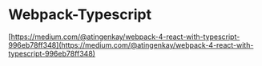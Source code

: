 # Webpack-Typescript
[https://medium.com/@atingenkay/webpack-4-react-with-typescript-996eb78ff348](https://medium.com/@atingenkay/webpack-4-react-with-typescript-996eb78ff348)
